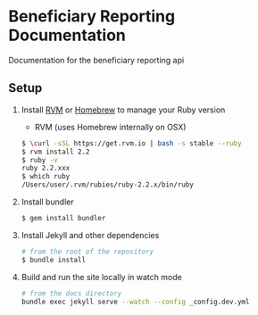 # Beneficiary Reporting Documentation
Documentation for the beneficiary reporting api

## Setup
1.  Install [RVM](https://rvm.io/) or [Homebrew](https://brew.sh/) to manage your Ruby version
    - RVM (uses Homebrew internally on OSX)
    ``` bash
    $ \curl -sSL https://get.rvm.io | bash -s stable --ruby
    $ rvm install 2.2
    $ ruby -v
    ruby 2.2.xxx
    $ which ruby
    /Users/user/.rvm/rubies/ruby-2.2.x/bin/ruby
    ```

2. Install bundler
    ``` bash
    $ gem install bundler
    ```

3. Install Jekyll and other dependencies
    ``` bash
    # from the root of the repository
    $ bundle install
    ```

4. Build and run the site locally in watch mode
    ``` bash
    # from the docs directory
    bundle exec jekyll serve --watch --config _config.dev.yml
    ```